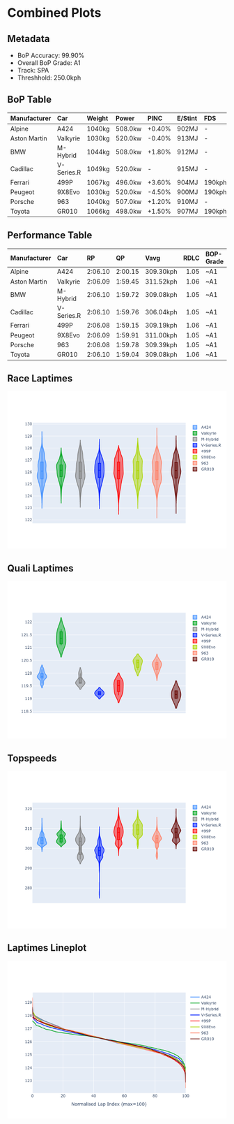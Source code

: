 # Combined Plots

## Metadata

- BoP Accuracy: 99.90%
- Overall BoP Grade: A1
- Track: SPA
- Threshhold: 250.0kph

## BoP Table
| Manufacturer   | Car        | Weight   | Power   | PINC   | E/Stint   | FDS    | RDP    | QDP    | TDP    |
|:---------------|:-----------|:---------|:--------|:-------|:----------|:-------|:-------|:-------|:-------|
| Alpine         | A424       | 1040kg   | 508.0kw | +0.40% | 902MJ     | -      | 52.35% | 61.85% | 27.84% |
| Aston Martin   | Valkyrie   | 1030kg   | 520.0kw | -0.40% | 913MJ     | -      | 53.59% | 53.33% | 21.51% |
| BMW            | M-Hybrid   | 1044kg   | 508.0kw | +1.80% | 912MJ     | -      | 53.26% | 57.23% | 34.54% |
| Cadillac       | V-Series.R | 1049kg   | 520.0kw | -      | 915MJ     | -      | 47.80% | 56.73% | 19.63% |
| Ferrari        | 499P       | 1067kg   | 496.0kw | +3.60% | 904MJ     | 190kph | 53.02% | 42.32% | 9.88%  |
| Peugeot        | 9X8Evo     | 1030kg   | 520.0kw | -4.50% | 900MJ     | 190kph | 48.47% | 51.26% | 16.02% |
| Porsche        | 963        | 1040kg   | 507.0kw | +1.20% | 910MJ     | -      | 50.87% | 45.25% | 30.77% |
| Toyota         | GR010      | 1066kg   | 498.0kw | +1.50% | 907MJ     | 190kph | 52.43% | 57.12% | 12.82% |

## Performance Table
| Manufacturer   | Car        | RP      | QP      | Vavg      |   RDLC | BOP-Grade   | Match   |
|:---------------|:-----------|:--------|:--------|:----------|-------:|:------------|:--------|
| Alpine         | A424       | 2:06.10 | 2:00.15 | 309.30kph |   1.05 | ~A1         | 99.79%  |
| Aston Martin   | Valkyrie   | 2:06.09 | 1:59.45 | 311.52kph |   1.06 | ~A1         | 100.00% |
| BMW            | M-Hybrid   | 2:06.10 | 1:59.72 | 309.08kph |   1.05 | ~A1         | 100.00% |
| Cadillac       | V-Series.R | 2:06.10 | 1:59.76 | 306.04kph |   1.05 | ~A1         | 100.00% |
| Ferrari        | 499P       | 2:06.08 | 1:59.15 | 309.19kph |   1.06 | ~A1         | 99.81%  |
| Peugeot        | 9X8Evo     | 2:06.09 | 1:59.91 | 311.00kph |   1.05 | ~A1         | 100.00% |
| Porsche        | 963        | 2:06.08 | 1:59.78 | 309.39kph |   1.05 | ~A1         | 99.87%  |
| Toyota         | GR010      | 2:06.10 | 1:59.04 | 309.08kph |   1.06 | ~A1         | 99.76%  |

## Race Laptimes
![Race Laptimes](images/race_violin.png)

## Quali Laptimes
![Quali Laptimes](images/quali_violin.png)

## Topspeeds
![Topspeeds](images/topspeed_violin.png)

## Laptimes Lineplot
![Laptimes Lineplot](images/laptime_line.png)

